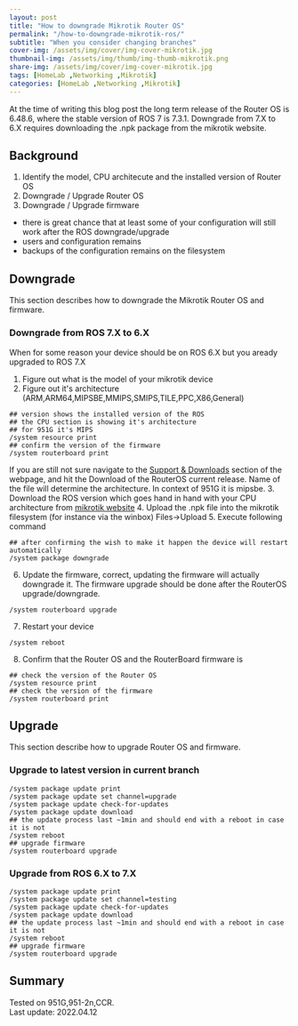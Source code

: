 ```yaml
---
layout: post
title: "How to downgrade Mikrotik Router OS"
permalink: "/how-to-downgrade-mikrotik-ros/"
subtitle: "When you consider changing branches"
cover-img: /assets/img/cover/img-cover-mikrotik.jpg
thumbnail-img: /assets/img/thumb/img-thumb-mikrotik.png
share-img: /assets/img/cover/img-cover-mikrotik.jpg
tags: [HomeLab ,Networking ,Mikrotik]
categories: [HomeLab ,Networking ,Mikrotik]
---
```

At the time of writing this blog post the long term release of the Router OS is 6.48.6, where the stable version of ROS 7 is 7.3.1. Downgrade from 7.X to 6.X requires downloading the .npk package from the mikrotik website.

## Background
1. Identify the model, CPU architecute and the installed version of Router OS
2. Downgrade / Upgrade Router OS
3. Downgrade / Upgrade firmware

+ there is great chance that at least some of your configuration will still work after the ROS downgrade/upgrade
+ users and configuration remains
+ backups of the configuration remains on the filesystem

## Downgrade
This section describes how to downgrade the Mikrotik Router OS and firmware.

### Downgrade from ROS 7.X to 6.X
When for some reason your device should be on ROS 6.X but you aready upgraded to ROS 7.X
1. Figure out what is the model of your mikrotik device
2. Figure out it's architecture (ARM,ARM64,MIPSBE,MMIPS,SMIPS,TILE,PPC,X86,General)
```shell
## version shows the installed version of the ROS
## the CPU section is showing it's architecture
## for 951G it's MIPS
/system resource print
## confirm the version of the firmware
/system routerboard print
```
If you are still not sure navigate to the [Support & Downloads](https://mikrotik.com/product/RB951G-2HnD#fndtn-downloads) section of the webpage, and hit the Download of the RouterOS current release. Name of the file will determine the architecture. In context of 951G it is mipsbe.
3. Download the ROS version which goes hand in hand with your CPU architecture from [mikrotik website](https://mikrotik.com/download)
4. Upload the .npk file into the mikrotik filesystem (for instance via the winbox) Files->Upload
5. Execute following command
```shell
## after confirming the wish to make it happen the device will restart automatically
/system package downgrade
```
6. Update the firmware, correct, updating the firmware will actually downgrade it. The firmware upgrade should be done after the RouterOS upgrade/downgrade.
```shell
/system routerboard upgrade
```
7. Restart your device
```shell
/system reboot
```
8. Confirm that the Router OS and the RouterBoard firmware is 
```shell
## check the version of the Router OS
/system resource print
## check the version of the firmware
/system routerboard print
```
## Upgrade
This section describe how to upgrade Router OS and firmware.

### Upgrade to latest version in current branch
```shell
/system package update print
/system package update set channel=upgrade
/system package update check-for-updates
/system package update download
## the update process last ~1min and should end with a reboot in case it is not
/system reboot
## upgrade firmware
/system routerboard upgrade
```

### Upgrade from ROS 6.X to 7.X
```shell
/system package update print
/system package update set channel=testing
/system package update check-for-updates
/system package update download
## the update process last ~1min and should end with a reboot in case it is not
/system reboot
## upgrade firmware
/system routerboard upgrade
```

## Summary
Tested on 951G,951-2n,CCR.<br>
Last update: 2022.04.12